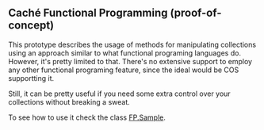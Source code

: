 ## Caché Functional Programming (proof-of-concept)

This prototype describes the usage of methods for manipulating collections using an approach similar to what functional programing languages do. However, it's pretty limited to that. There's no extensive support to employ any other functional programing feature, since the ideal would be COS supportting it.

Still, it can be pretty useful if you need some extra control over your collections without breaking a sweat.

To see how to use it check the class [FP.Sample](https://github.com/rfns/cache-fp-poc/blob/master/cls/FP/Sample.cls).
